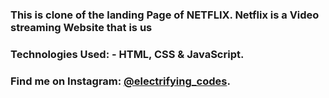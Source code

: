 ### This is clone of the landing Page of NETFLIX. Netflix is a Video streaming Website that is us

### Technologies Used: - HTML, CSS & JavaScript.

### Find me on Instagram: [@electrifying_codes][instagram].

[instagram]: https://www.instagram.com/electrifying_codes
